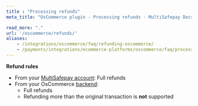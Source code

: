 ```yaml
---
title : "Processing refunds"
meta_title: "OsCommerce plugin - Processing refunds - MultiSafepay Docs"

read_more: "."
url: '/oscommerce/refunds/'
aliases: 
    - /integrations/oscommerce/faq/refunding-oscommerce/
    - /payments/integrations/ecommerce-platforms/oscommerce/faq/processing-refunds/
---
```


**Refund rules**  

- From your [MultiSafepay account](/refunds/full-partial/): Full refunds 
- From your OsCommerce [backend](/glossaries/multisafepay-glossary/#backend):  
    - Full refunds 
    - Refunding more than the original transaction is **not** supported

